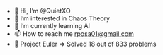 - 👋 Hi, I’m @QuietXO
- 👀 I’m interested in Chaos Theory
- 🌱 I’m currently learning AI
- 📫 How to reach me rposa01@gmail.com
- 🚀 Project Euler => Solved 18 out of 833 problems
